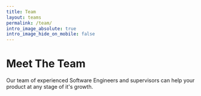 ```yaml
---
title: Team
layout: teams
permalink: /team/
intro_image_absolute: true
intro_image_hide_on_mobile: false
---
```


# Meet The Team

Our team of experienced Software Engineers and supervisors can help your product at any stage of it's growth.
